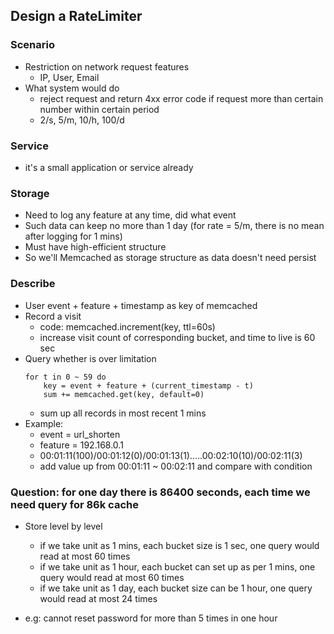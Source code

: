 ## Design a RateLimiter
### Scenario
- Restriction on network request features
	- IP, User, Email
- What system would do
	- reject request and return 4xx error code if request more than certain number within certain period
	- 2/s, 5/m, 10/h, 100/d

### Service
- it's a small application or service already

### Storage
- Need to log any feature at any time, did what event
- Such data can keep no more than 1 day (for rate = 5/m, there is no mean after logging for 1 mins)
- Must have high-efficient structure
- So we'll Memcached as storage structure as data doesn't need persist

### Describe
- User event + feature + timestamp as key of memcached
- Record a visit
	- code: memcached.increment(key, ttl=60s)
	- increase visit count of corresponding bucket, and time to live is 60 sec
- Query whether is over limitation
	```
	for t in 0 ~ 59 do
		key = event + feature + (current_timestamp - t)
		sum += memcached.get(key, default=0)
	```
	- sum up all records in most recent 1 mins 
- Example:
	- event = url_shorten
	- feature = 192.168.0.1
	- 00:01:11(100)/00:01:12(0)/00:01:13(1).....00:02:10(10)/00:02:11(3)
	- add value up from 00:01:11 ~ 00:02:11 and compare with condition
### Question: for one day there is 86400 seconds, each time we need query for 86k cache
- Store level by level
	- if we take unit as 1 mins, each bucket size is 1 sec, one query would read at most 60 times
	- if we take unit as 1 hour, each bucket can set up as per 1 mins, one query would read at most 60 times
	- if we take unit as 1 day, each bucket size can be 1 hour, one query would read at most 24 times

- e.g: cannot reset password for more than 5 times in one hour

<!--stackedit_data:
eyJoaXN0b3J5IjpbMTM5NDI4MTE5MSwtMzU4NTExODU0LC0yMT
EzNTAwNzIwLC0yMTUzMTEzNDAsNzMwOTk4MTE2XX0=
-->